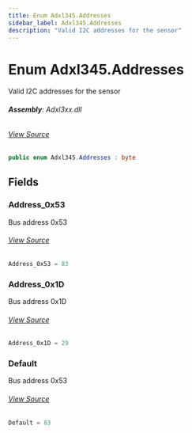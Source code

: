 ```yaml
---
title: Enum Adxl345.Addresses
sidebar_label: Adxl345.Addresses
description: "Valid I2C addresses for the sensor"
---
```

# Enum Adxl345.Addresses
Valid I2C addresses for the sensor

###### **Assembly**: Adxl3xx.dll
###### [View Source](https://github.com/WildernessLabs/Meadow.Foundation.git/blob/develop/Source/Meadow.Foundation.Peripherals/Sensors.Motion.Adxl3xx/Driver/Drivers/Adxl345_Extras/Adxl345.Addresses.cs#L8)
```csharp title="Declaration"
public enum Adxl345.Addresses : byte
```
## Fields
### Address_0x53
Bus address 0x53
###### [View Source](https://github.com/WildernessLabs/Meadow.Foundation.git/blob/develop/Source/Meadow.Foundation.Peripherals/Sensors.Motion.Adxl3xx/Driver/Drivers/Adxl345_Extras/Adxl345.Addresses.cs#L13)
```csharp title="Declaration"
Address_0x53 = 83
```
### Address_0x1D
Bus address 0x1D
###### [View Source](https://github.com/WildernessLabs/Meadow.Foundation.git/blob/develop/Source/Meadow.Foundation.Peripherals/Sensors.Motion.Adxl3xx/Driver/Drivers/Adxl345_Extras/Adxl345.Addresses.cs#L17)
```csharp title="Declaration"
Address_0x1D = 29
```
### Default
Bus address 0x53
###### [View Source](https://github.com/WildernessLabs/Meadow.Foundation.git/blob/develop/Source/Meadow.Foundation.Peripherals/Sensors.Motion.Adxl3xx/Driver/Drivers/Adxl345_Extras/Adxl345.Addresses.cs#L21)
```csharp title="Declaration"
Default = 83
```
